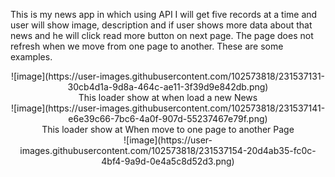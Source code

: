 This is my news app in which using API I will get five records at a time and user will show image, description and if user shows more data about that news and he will click read more button on next page. The page does not refresh when we move from one page to another. These are some examples.

<div align="center">![image](https://user-images.githubusercontent.com/102573818/231537131-30cb4d1a-9d8a-464c-ae11-3f39d9e842db.png)<br></div>

<div align="center">This loader show at when load a new News<br></div>
<div align="center">![image](https://user-images.githubusercontent.com/102573818/231537141-e6e39c66-7bc6-4a0f-907d-55237467e79f.png)<br></div>

<div align="center">This loader show at When move to one page to another Page<br></div>
<div align="center">![image](https://user-images.githubusercontent.com/102573818/231537154-20d4ab35-fc0c-4bf4-9a9d-0e4a5c8d52d3.png)<br></div>
